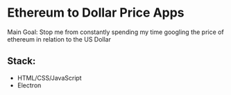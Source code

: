 # Ethereum to Dollar Price Apps

Main Goal: Stop me from constantly spending my time googling the price of ethereum in relation to the US Dollar



## Stack:

* HTML/CSS/JavaScript
* Electron